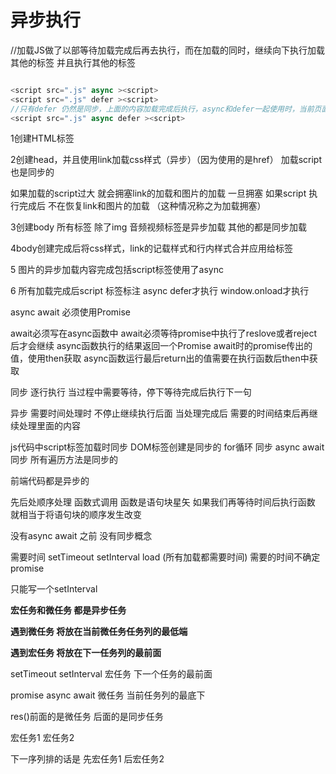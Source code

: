 # 异步执行

//加载JS做了以部等待加载完成后再去执行，而在加载的同时，继续向下执行加载其他的标签 并且执行其他的标签 

```js

<script src=".js" async ><script>
<script src=".js" defer ><script>
//只有defer 仍然是同步，上面的内容加载完成后执行，async和defer一起使用时，当前页面所有元素创建并且加载完成后执行
<script src=".js" async defer ><script>

```
1创建HTML标签

2创建head，并且使用link加载css样式（异步）（因为使用的是href） 加载script也是同步的 

如果加载的script过大 就会拥塞link的加载和图片的加载 一旦拥塞 如果script 执行完成后 不在恢复link和图片的加载  （这种情况称之为加载拥塞）

3创建body 所有标签 除了img 音频视频标签是异步加载 其他的都是同步加载 

4body创建完成后将css样式，link的记载样式和行内样式合并应用给标签 

5 图片的异步加载内容完成包括script标签使用了async

6 所有加载完成后script 标签标注 async defer才执行  window.onload才执行 

async await 必须使用Promise

await必须写在async函数中
await必须等待promise中执行了reslove或者reject后才会继续
async函数执行的结果返回一个Promise
await时的promise传出的值，使用then获取
async函数运行最后return出的值需要在执行函数后then中获取 

同步 逐行执行  当过程中需要等待，停下等待完成后执行下一句 

异步 需要时间处理时 不停止继续执行后面 当处理完成后 需要的时间结束后再继续处理里面的内容

js代码中script标签加载时同步
DOM标签创建是同步的 
for循环 同步 
async await 同步 
所有遍历方法是同步的 

前端代码都是异步的 

先后处顺序处理 函数式调用 函数是语句块星矢 如果我们再等待时间后执行函数 就相当于将语句块的顺序发生改变

没有async await 之前 没有同步概念   

需要时间 
setTimeout 
setInterval 
load (所有加载都需要时间) 需要的时间不确定        
promise 

只能写一个setInterval 

**宏任务和微任务 都是异步任务**

**遇到微任务 将放在当前微任务任务列的最低端**

**遇到宏任务 将放在下一任务列的最前面**

setTimeout setInterval 宏任务 下一个任务的最前面

promise  async await 微任务 当前任务列的最底下

res()前面的是微任务 后面的是同步任务 

宏任务1 宏任务2 

下一序列排的话是 先宏任务1 后宏任务2 
